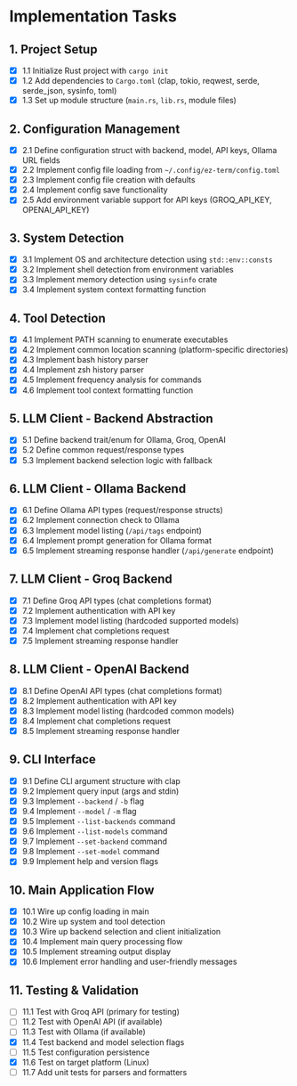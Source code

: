 # Implementation Tasks

## 1. Project Setup
- [x] 1.1 Initialize Rust project with `cargo init`
- [x] 1.2 Add dependencies to `Cargo.toml` (clap, tokio, reqwest, serde, serde_json, sysinfo, toml)
- [x] 1.3 Set up module structure (`main.rs`, `lib.rs`, module files)

## 2. Configuration Management
- [x] 2.1 Define configuration struct with backend, model, API keys, Ollama URL fields
- [x] 2.2 Implement config file loading from `~/.config/ez-term/config.toml`
- [x] 2.3 Implement config file creation with defaults
- [x] 2.4 Implement config save functionality
- [x] 2.5 Add environment variable support for API keys (GROQ_API_KEY, OPENAI_API_KEY)

## 3. System Detection
- [x] 3.1 Implement OS and architecture detection using `std::env::consts`
- [x] 3.2 Implement shell detection from environment variables
- [x] 3.3 Implement memory detection using `sysinfo` crate
- [x] 3.4 Implement system context formatting function

## 4. Tool Detection
- [x] 4.1 Implement PATH scanning to enumerate executables
- [x] 4.2 Implement common location scanning (platform-specific directories)
- [x] 4.3 Implement bash history parser
- [x] 4.4 Implement zsh history parser
- [x] 4.5 Implement frequency analysis for commands
- [x] 4.6 Implement tool context formatting function

## 5. LLM Client - Backend Abstraction
- [x] 5.1 Define backend trait/enum for Ollama, Groq, OpenAI
- [x] 5.2 Define common request/response types
- [x] 5.3 Implement backend selection logic with fallback

## 6. LLM Client - Ollama Backend
- [x] 6.1 Define Ollama API types (request/response structs)
- [x] 6.2 Implement connection check to Ollama
- [x] 6.3 Implement model listing (`/api/tags` endpoint)
- [x] 6.4 Implement prompt generation for Ollama format
- [x] 6.5 Implement streaming response handler (`/api/generate` endpoint)

## 7. LLM Client - Groq Backend
- [x] 7.1 Define Groq API types (chat completions format)
- [x] 7.2 Implement authentication with API key
- [x] 7.3 Implement model listing (hardcoded supported models)
- [x] 7.4 Implement chat completions request
- [x] 7.5 Implement streaming response handler

## 8. LLM Client - OpenAI Backend
- [x] 8.1 Define OpenAI API types (chat completions format)
- [x] 8.2 Implement authentication with API key
- [x] 8.3 Implement model listing (hardcoded common models)
- [x] 8.4 Implement chat completions request
- [x] 8.5 Implement streaming response handler

## 9. CLI Interface
- [x] 9.1 Define CLI argument structure with clap
- [x] 9.2 Implement query input (args and stdin)
- [x] 9.3 Implement `--backend` / `-b` flag
- [x] 9.4 Implement `--model` / `-m` flag
- [x] 9.5 Implement `--list-backends` command
- [x] 9.6 Implement `--list-models` command
- [x] 9.7 Implement `--set-backend` command
- [x] 9.8 Implement `--set-model` command
- [x] 9.9 Implement help and version flags

## 10. Main Application Flow
- [x] 10.1 Wire up config loading in main
- [x] 10.2 Wire up system and tool detection
- [x] 10.3 Wire up backend selection and client initialization
- [x] 10.4 Implement main query processing flow
- [x] 10.5 Implement streaming output display
- [x] 10.6 Implement error handling and user-friendly messages

## 11. Testing & Validation
- [ ] 11.1 Test with Groq API (primary for testing)
- [ ] 11.2 Test with OpenAI API (if available)
- [ ] 11.3 Test with Ollama (if available)
- [x] 11.4 Test backend and model selection flags
- [ ] 11.5 Test configuration persistence
- [x] 11.6 Test on target platform (Linux)
- [ ] 11.7 Add unit tests for parsers and formatters
